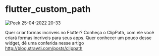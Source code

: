 # flutter_custom_path

![Peek 25-04-2022 20-33](https://user-images.githubusercontent.com/53340410/165191794-b5dd60cf-38f1-487f-bcfb-664c691e06ec.gif)

Quer criar formas incriveis no Flutter? Conheça o ClipPath, com ele você criará formas incriveis para seus apps. Quer conhecer um pouco desse widget, dê uma conferida nesse artigo http://blog.strawti.com/posts/clippath
